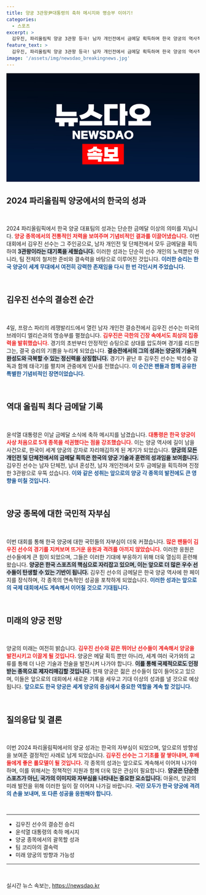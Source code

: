 ```yaml
---
title: 양궁 3관왕尹대통령의 축하 메시지와 명승부 이야기!
categories:
  - 스포츠
excerpt: >
  김우진, 파리올림픽 양궁 3관왕 등극! 남자 개인전에서 금메달 획득하며 한국 양궁의 역사적인 순간을 창조했다. 윤 대통령도 축하 메시지 전하며 팀 코리아의 영광을 기렸다!
feature_text: >
  김우진, 파리올림픽 양궁 3관왕 등극! 남자 개인전에서 금메달 획득하며 한국 양궁의 역사적인 순간을 창조했다. 윤 대통령도 축하 메시지 전하며 팀 코리아의 영광을 기렸다!
image: '/assets/img/newsdao_breakingnews.jpg'
---
```


<p><img src="/assets/img/newsdao_breakingnews.jpg" alt="firstkoreanews 속보" /></p>

<h2 data-ke-size="size26">2024 파리올림픽 양궁에서의 한국의 성과</h2>

<p data-ke-size="size16">&nbsp;</p>

<p data-ke-size="size16">2024 파리올림픽에서 한국 양궁 대표팀의 성과는 단순한 금메달 이상의 의미를 지닙니다. <b><span style="color: #ee2323;">양궁 종목에서의 전통적인 저력을 보여주며 기념비적인 결과를 이끌어냈습니다.</span></b> 이번 대회에서 김우진 선수는 그 주인공으로, 남자 개인전 및 단체전에서 모두 금메달을 획득하여 <b><span style="background-color: #21538527;">3관왕이라는 대기록을 세웠습니다.</span></b> 이러한 성과는 단순히 선수 개인의 노력뿐만 아니라, 팀 전체의 철저한 준비와 결속력을 바탕으로 이루어진 것입니다. <b><span style="color: #1a5490;">이러한 승리는 한국 양궁이 세계 무대에서 여전히 강력한 존재임을 다시 한 번 각인시켜 주었습니다.</span></b></p>

<p data-ke-size="size16">&nbsp;</p>

<h2 data-ke-size="size26">김우진 선수의 결승전 순간</h2>

<p data-ke-size="size16">&nbsp;</p>

<p data-ke-size="size16">4일, 프랑스 파리의 레쟁발리드에서 열린 남자 개인전 결승전에서 김우진 선수는 미국의 브레이디 엘리슨과의 명승부를 펼쳤습니다. <b><span style="color: #ee2323;">김우진은 극한의 긴장 속에서도 최상의 집중력을 발휘했습니다.</span></b> 경기의 초반부터 안정적인 슈팅으로 상대를 압도하며 경기를 리드한 그는, 결국 승리의 기쁨을 누리게 되었습니다. <b><span style="background-color: #21538527;">결승전에서의 그의 성과는 양궁의 기술적 완성도와 극복할 수 있는 정신력을 상징합니다.</span></b> 경기가 끝난 후 김우진 선수는 박성수 감독과 함께 태극기를 펼치며 관중에게 인사를 전했습니다. <b><span style="color: #1a5490;">이 순간은 팬들과 함께 공유한 특별한 기념비적인 장면이었습니다.</span></b></p>

<p data-ke-size="size16">&nbsp;</p>

<h2 data-ke-size="size26">역대 올림픽 최다 금메달 기록</h2>

<p data-ke-size="size16">&nbsp;</p>

<p data-ke-size="size16">윤석열 대통령은 이날 금메달 소식에 축하 메시지를 남겼습니다. <b><span style="color: #ee2323;">대통령은 한국 양궁이 사상 처음으로 5개 종목을 석권했다는 점을 강조했습니다.</span></b> 이는 양궁 역사에 길이 남을 사건으로, 한국이 세계 양궁의 강자로 자리매김하게 된 계기가 되었습니다. <b><span style="background-color: #21538527;">양궁의 모든 개인전 및 단체전에서의 금메달 획득은 한국의 양궁 기술과 훈련의 성과임을 보여줍니다.</span></b> 김우진 선수는 남자 단체전, 남녀 혼성전, 남자 개인전에서 모두 금메달을 획득하며 진정한 3관왕으로 우뚝 섰습니다. <b><span style="color: #1a5490;">이와 같은 성취는 앞으로의 양궁 각 종목의 발전에도 큰 영향을 미칠 것입니다.</span></b></p>

<p data-ke-size="size16">&nbsp;</p>

<h2 data-ke-size="size26">양궁 종목에 대한 국민적 자부심</h2>

<p data-ke-size="size16">&nbsp;</p>

<p data-ke-size="size16">이번 대회를 통해 한국 양궁에 대한 국민들의 자부심이 더욱 커졌습니다. <b><span style="color: #ee2323;">많은 팬들이 김우진 선수의 경기를 지켜보며 뜨거운 응원과 격려를 아끼지 않았습니다.</span></b> 이러한 응원은 선수들에게 큰 힘이 되었으며, 그들은 이러한 기대에 부응하기 위해 더욱 열심히 훈련해 왔습니다. <b><span style="background-color: #21538527;">양궁은 한국 스포츠의 핵심으로 자리잡고 있으며, 이는 앞으로 더 많은 우수 선수들이 탄생할 수 있는 기반이 됩니다.</span></b> 김우진 선수의 금메달은 한국 양궁 역사에 한 페이지를 장식하며, 각 종목의 연속적인 성공을 포착하게 되었습니다. <b><span style="color: #1a5490;">이러한 성과는 앞으로의 국제 대회에서도 계속해서 이어질 것으로 기대됩니다.</span></b></p>

<p data-ke-size="size16">&nbsp;</p>

<h2 data-ke-size="size26">미래의 양궁 전망</h2>

<p data-ke-size="size16">&nbsp;</p>

<p data-ke-size="size16">양궁의 미래는 여전히 밝습니다. <b><span style="color: #ee2323;">김우진 선수와 같은 뛰어난 선수들이 계속해서 양궁을 발전시키고 이끌게 될 것입니다.</span></b> 양궁은 메달 획득 뿐만 아니라, 세계 여러 국가와의 교류를 통해 더 나은 기술과 전술을 발전시켜 나가야 합니다. <b><span style="background-color: #21538527;">이를 통해 국제적으로도 인정받는 종목으로 제자리매김할 것입니다.</span></b> 현재 양궁은 젊은 선수들이 많이 들어오고 있으며, 이들은 앞으로의 대회에서 새로운 기록을 세우고 기대 이상의 성과를 낼 것으로 예상됩니다. <b><span style="color: #1a5490;">앞으로도 한국 양궁은 세계 양궁의 중심에서 중요한 역할을 계속 할 것입니다.</span></b></p>

<p data-ke-size="size16">&nbsp;</p>

<h2 data-ke-size="size26">질의응답 및 결론</h2>

<p data-ke-size="size16">&nbsp;</p>

<p data-ke-size="size16">이번 2024 파리올림픽에서의 양궁 성과는 한국의 자부심이 되었으며, 앞으로의 방향성을 보여준 결정적인 사례로 남게 되었습니다. <b><span style="color: #ee2323;">김우진 선수는 그 기초를 잘 쌓아내며, 후배들에게 좋은 롤모델이 될 것입니다.</span></b> 각 종목의 성과는 앞으로도 계속해서 이어져 나가야 하며, 이를 위해서는 정책적인 지원과 함께 더욱 많은 관심이 필요합니다. <b><span style="background-color: #21538527;">양궁은 단순한 스포츠가 아닌, 국가의 이미지와 자부심을 나타내는 중요한 요소입니다.</span></b> 아울러, 양궁의 미래 발전을 위해 이러한 일이 잘 이어져 나가길 바랍니다. <b><span style="color: #1a5490;">국민 모두가 한국 양궁에 격려의 손을 보내며, 또 다른 성공을 응원해야 합니다.</span></b></p>

<p data-ke-size="size16">&nbsp;</p> 

<hr>

<ul>
  <li>김우진 선수의 결승전 승리</li>
  <li>윤석열 대통령의 축하 메시지</li>
  <li>양궁 종목에서의 괄목할 성과</li>
  <li>팀 코리아의 결속력</li>
  <li>미래 양궁의 방향과 가능성</li>
</ul>

<hr>

<p data-ke-size="size16">&nbsp;</p>
실시간 뉴스 속보는, <a href="https://newsdao.kr" rel="dofollow">https://newsdao.kr</a>


